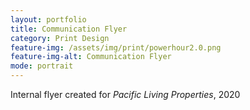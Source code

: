 ```yaml
---
layout: portfolio
title: Communication Flyer
category: Print Design
feature-img: /assets/img/print/powerhour2.0.png
feature-img-alt: Communication Flyer
mode: portrait
---
```


Internal flyer created for *Pacific Living Properties*, 2020
